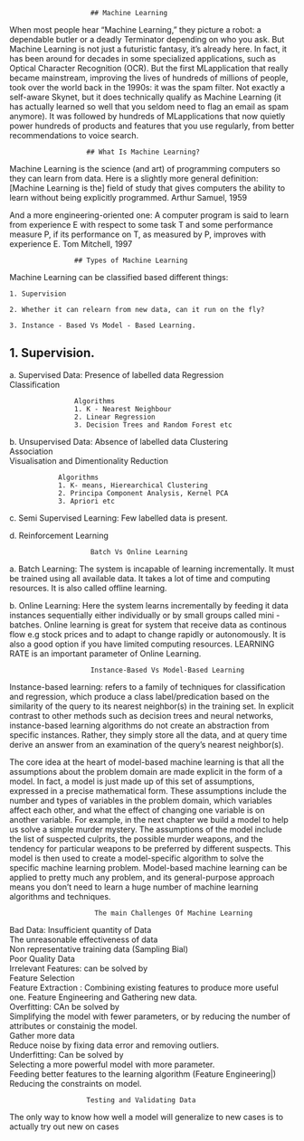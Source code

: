                         ## Machine Learning
                
When most people hear “Machine Learning,” they picture a robot: a dependable butler or a deadly Terminator depending on who you ask. But Machine Learning is not just a futuristic fantasy, it’s already here. In fact, it has been around for decades in some specialized applications, such as Optical Character Recognition (OCR). But the first MLapplication that really became mainstream, improving the lives of hundreds of millions of people, took over the world back in the 1990s: it was the spam filter. Not exactly a self-aware Skynet, but it does technically qualify as Machine Learning (it has actually learned so well that you seldom need to flag an email as spam anymore). It was followed by hundreds of MLapplications that now quietly power hundreds of products and features that you use regularly, from better recommendations to voice search.

                       ## What Is Machine Learning?
Machine Learning is the science (and art) of programming computers so they can learn from data.
Here is a slightly more general definition:
[Machine Learning is the] field of study that gives computers the ability to learn without being
explicitly programmed.
Arthur Samuel, 1959

And a more engineering-oriented one:
A computer program is said to learn from experience E with respect to some task T and some
performance measure P, if its performance on T, as measured by P, improves with experience E.
Tom Mitchell, 1997

                    ## Types of Machine Learning
                    
Machine Learning can be classified based different things:

    1. Supervision
    
    2. Whether it can relearn from new data, can it run on the fly?
    
    3. Instance - Based Vs Model - Based Learning.
    
## 1. Supervision.

a. Supervised Data: Presence of labelled data 
                Regression <br/>
                Classification
                
                    Algorithms
                    1. K - Nearest Neighbour
                    2. Linear Regression
                    3. Decision Trees and Random Forest etc
                

b. Unsupervised Data: Absence of labelled data
                Clustering <br/>
                Association<br/>
                Visualisation and Dimentionality Reduction<br/>
                
                Algorithms
                1. K- means, Hierearchical Clustering
                2. Principa Component Analysis, Kernel PCA
                3. Apriori etc
                
c. Semi Supervised Learning: Few labelled data is present. <br/>

d. Reinforcement Learning <br/>

                        Batch Vs Online Learning
                
a. Batch Learning: The system is incapable of learning incrementally. It must be trained using all available data. It takes a lot of time and computing resources. It is also called offline learning. <br/>

b. Online Learning: Here the system learns incrementally by feeding it data instances sequentially either individually or by small groups called mini - batches. Online learning is great for system that receive data as continous flow e.g stock prices and to adapt to change rapidly or autonomously. It is also a good option if you have limited computing resources. LEARNING RATE is an important parameter of Online Learning.

                        Instance-Based Vs Model-Based Learning
                        
Instance-based learning: refers to a family of techniques for  classification  and  regression, which produce a class label/predication based on the similarity of the query to its nearest neighbor(s) in the training set. In explicit contrast to other methods such as  decision trees and  neural networks, instance-based learning algorithms do not create an abstraction from specific instances. Rather, they simply store all the data, and at query time derive an answer from an examination of the query’s  nearest neighbor(s).

The core idea at the heart of model-based machine learning is that all the assumptions about the problem domain are made explicit in the form of a model. In fact, a model is just made up of this set of assumptions, expressed in a precise mathematical form. These assumptions include the number and types of variables in the problem domain, which variables affect each other, and what the effect of changing one variable is on another variable. For example, in the next chapter we build a model to help us solve a simple murder mystery. The assumptions of the model include the list of suspected culprits, the possible murder weapons, and the tendency for particular weapons to be preferred by different suspects. This model is then used to create a model-specific algorithm to solve the specific machine learning problem. Model-based machine learning can be applied to pretty much any problem, and its general-purpose approach means you don’t need to learn a huge number of machine learning algorithms and techniques.



                         The main Challenges Of Machine Learning
                         
Bad Data:
        Insufficient quantity of Data<br/>
        The unreasonable effectiveness of data <br/>
        Non representative training data (Sampling Bial) <br/>
        Poor Quality Data <br/>
        Irrelevant Features: can be solved by <br/>
                Feature Selection <br/>
                Feature Extraction : Combining existing features to produce more useful one.
                Feature Engineering and Gathering new data. <br/>
       Overfitting: CAn be solved by <br/>
               Simplifying the model with fewer parameters, or by reducing the number of attributes or constainig the model. <br/>
               Gather more data <br/>
               Reduce noise by fixing data error and removing outliers. <br/>
       Underfitting: Can be solved by <br/>
               Selecting a more powerful model with more parameter. <br/>
               Feeding better features to the learning algorithm (Feature Engineering|) <br/>
               Reducing the constraints on model.
               
               
               
               
                       Testing and Validating Data
                       
The only way to know how well a model will generalize to new cases is to actually try out new on cases 